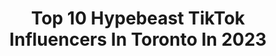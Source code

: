 ---
title: Top 10 Hypebeast TikTok Influencers In Toronto In 2023
description: >-
  Find top hypebeast TikTok influencers in Toronto in 2023. Most popular hashtags: #hypebeast #fyp #toronto #nike.
platform: TikTok
hits: 10
text_top: Analyze the best TikTok influencers on inBeat.
text_bottom: inBeat aggregates 10 TikTok influencers like this in Toronto, Canada for you to pitch.
profiles:
  - username: "overdoseto"
    fullname: >-
      ODTO
    bio: >-
      273 Queen St W, Toronto Friday - Saturday: 12PM - 7PM Sunday - Thursday: CLOSED
    location: "Canada"
    followers: 27300
    engagement: 1270
    commentsToLikes: 0.021266
    id: ckck5lcelqkm80j23b684fhh0
    verified: false
    hashtags: "#supremenewyork, #foryoupage, #trophyroom, #sneakers"
  - username: "thatsoccerplayer77"
    fullname: >-
      Patty Lamanna
    bio: >-
      23 🇮🇹 Toronto Follow me on IG
    location: "Canada"
    followers: 113500
    engagement: 928
    commentsToLikes: 0.017508
    id: ckdnud1cun00y0j231h6e1ho2
    verified: false
    hashtags: "#waitaminute, #airpodsjump, #imobsessed, #fyp"
  - username: "theplug.to"
    fullname: >-
      The Plug 👟
    bio: >-
      TWGE"⁶" ➿Sneakerhead ➿Personal Shopper ➿Community Leader 📍Toronto’s Biggest 🔌
    location: "Canada"
    followers: 5077
    engagement: 711
    commentsToLikes: 0.041308
    id: ck8f7uls537nu0j78o36zl0bl
    verified: false
    hashtags: "#xyzcba, #ww3, #toronto, #hypechallenge"
  - username: "ja5min33"
    fullname: >-
      JA5MiN3
    bio: >-
      High school teacher 🍎 Sneaker Head 👟 IG: @hype6ixplug
    location: "Canada"
    followers: 2605
    engagement: 680
    commentsToLikes: 0.097767
    id: ckc35jqcpuqm50j23ay1mvk4p
    verified: false
    hashtags: "#teacher, #welcomeweek, #teacherlife2020, #tiktokteacher"
  - username: "lqmnahmed"
    fullname: >-
      Luqman
    bio: >-
      Toronto 📍 Soleistermgnt@gmail.com Your Average Sneaker Head 👟
    location: "Canada"
    followers: 100100
    engagement: 988
    commentsToLikes: 0.026899
    id: ckcjczohy9swl0j23a0yy16bm
    verified: false
    hashtags: "#diy, #tiktokggt, #sneakers, #foryoupage"
  - username: "itsfivethree"
    fullname: >-
      Five Three
    bio: >-
      Redefining Luxury @ New Toronto LLDR
    location: "Canada"
    followers: 5342
    engagement: 775
    commentsToLikes: 0.023780
    id: ckavjn311sda80j23716zfbqc
    verified: false
    hashtags: "#kith, #hypebeast, #offwhite, #virgilabloh"
  - username: "daavid.chen"
    fullname: >-
      daavid
    bio: >-
      imagine throwing the biggest party in toronto
    location: "Canada"
    followers: 6565
    engagement: 613
    commentsToLikes: 0.042034
    id: ck80crn2hat300j78pauri4rq
    verified: false
    hashtags: "#prank, #foryoupage, #foryou, #tdsb"
  - username: "thewashedmarket"
    fullname: >-
      THEWASHEDMARKET
    bio: >-
      GROUP OF GUYS SELLING SNEAKERS FOLLOW OUR IG
    location: "Canada"
    followers: 13700
    engagement: 1413
    commentsToLikes: 0.076528
    id: ck8fa2unv3zae0j78oc64h3ty
    verified: false
    hashtags: "#sneakermeetup, #topdog, #famous, #sneakers"
  - username: "grlramirez"
    fullname: >-
      G Dawg
    bio: >-
      
    location: "Canada"
    followers: 2357
    engagement: 1072
    commentsToLikes: 0.039020
    id: ck8vy2pr2syeu0j7819xwkgjh
    verified: false
    hashtags: "#ball, #nba, #hiphop, #xyzbca"
  - username: "sbj.vtg"
    fullname: >-
      Jack
    bio: >-
      🇨🇦🇨🇦🇨🇦 Check da ig for more @sbj.vtg
    location: "Canada"
    followers: 23300
    engagement: 723
    commentsToLikes: 0.033209
    id: ckdhya8wg4s080j23civcd0cl
    verified: false
    hashtags: "#fashion, #bandtee, #vintage, #vintageclothes"
---